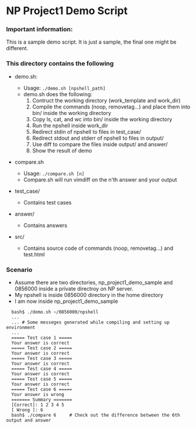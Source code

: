 # NP Project1 Demo Script

### Important information: 
This is a sample demo script. It is just a sample, the final one might be different.

### This directory contains the following
- demo.sh: 
    - Usage: `./demo.sh [npshell_path]`
    - demo.sh does the following:
        1. Contruct the working directory (work_template and work_dir)
        2. Compile the commands (noop, removetag...) and place them into bin/ inside the working directory
        3. Copy ls, cat, and wc into bin/ inside the working directory
        4. Run the npshell inside work_dir
        5. Redirect stdin of npshell to files in test_case/
        6. Redirect stdout and stderr of npshell to files in output/
        7. Use diff to compare the files inside output/ and answer/
        8. Show the result of demo

- compare.sh
    - Usage: `./compare.sh [n]`
    - Compare.sh will run vimdiff on the n'th answer and your output

- test_case/
    - Contains test cases

- answer/
    - Contains answers

- src/
    - Contains source code of commands (noop, removetag...) and test.html

### Scenario
- Assume there are two directories, np_project1_demo_sample and 0856000 inside a private directroy on NP server.
- My npshell is inside 0856000 directory in the home directory
- I am now inside np_project1_demo_sample

```
  bash$ ./demo.sh ~/0856000/npshell
  ...
  ... # Some messeges generated while compiling and setting up environment
  ...
  ===== Test case 1 =====
  Your answer is correct
  ===== Test case 2 =====
  Your answer is correct
  ===== Test case 3 =====
  Your answer is correct
  ===== Test case 4 =====
  Your answer is correct
  ===== Test case 5 =====
  Your answer is correct
  ===== Test case 6 =====
  Your answer is wrong
  ======= Summary =======
  [Correct]: 1 2 3 4 5
  [ Wrong ]: 6
  bash$ ./compare 6     # Check out the difference between the 6th output and answer
```

